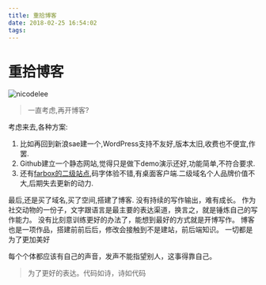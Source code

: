 ```yaml
---
title: 重拾博客
date: 2018-02-25 16:54:02
tags:
---
```

# 重拾博客

![nicodelee](http://ogmiq4hkc.bkt.clouddn.com/blog.jpg)

> 一直考虑,再开博客?

考虑来去,各种方案:
1. 比如再回到新浪sae建一个,WordPress支持不友好,版本太旧,收费也不便宜,作罢.
2. Github建立一个静态网站,觉得只是做下demo演示还好,功能简单,不符合要求.
3. 还有[farbox的二级站点](https://nicodelee.farbox.com/),码字体验不错,有桌面客户端.二级域名个人品牌价值不大,后期失去更新的动力.

最后,还是买了域名,买了空间,搭建了博客.
没有持续的写作输出，难有成长。
作为社交动物的一份子，文字跟语言是最主要的表达渠道，换言之，就是锤炼自己的写作能力。
没有比刻意训练更好的办法了，能想到最好的方式就是开博写作。
博客也是一项作品，搭建前前后后，修改会接触到不是建站，前后端知识。
一切都是为了更加美好

每个个体都应该有自己的声音，发声不能指望别人，这事得靠自己。

> 为了更好的表达。代码如诗，诗如代码


